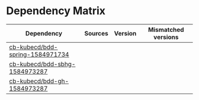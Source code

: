 # Dependency Matrix

Dependency | Sources | Version | Mismatched versions
---------- | ------- | ------- | -------------------
[cb-kubecd/bdd-spring-1584971734](https://github.com/cb-kubecd/bdd-spring-1584971734.git) |  | []() | 
[cb-kubecd/bdd-sbhg-1584973287](https://github.com/cb-kubecd/bdd-sbhg-1584973287.git) |  | []() | 
[cb-kubecd/bdd-gh-1584973287](https://github.com/cb-kubecd/bdd-gh-1584973287.git) |  | []() | 
